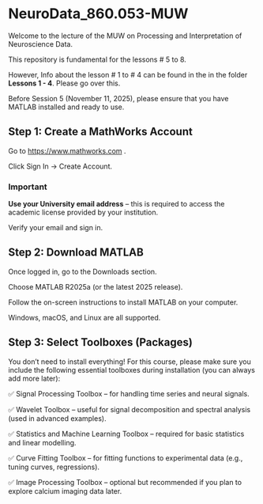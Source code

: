 # NeuroData_860.053-MUW

Welcome to the lecture of the MUW on Processing and Interpretation of Neuroscience Data.

This repository is fundamental for the lessons # 5 to 8.

However, Info about the lesson # 1 to # 4 can be found in the in the folder **Lessons 1 - 4**. Please go over this.

Before Session 5 (November 11, 2025), please ensure that you have MATLAB installed and ready to use.

## **Step 1: Create a MathWorks Account**

Go to https://www.mathworks.com
.

Click Sign In → Create Account.

### Important
**Use your University email address** – this is required to access the academic license provided by your institution.

Verify your email and sign in.

## **Step 2: Download MATLAB**

Once logged in, go to the Downloads section.

Choose MATLAB R2025a (or the latest 2025 release).

Follow the on-screen instructions to install MATLAB on your computer.

Windows, macOS, and Linux are all supported.

## **Step 3: Select Toolboxes (Packages)**

You don’t need to install everything!
For this course, please make sure you include the following essential toolboxes during installation (you can always add more later):

✅ Signal Processing Toolbox – for handling time series and neural signals.

✅ Wavelet Toolbox – useful for signal decomposition and spectral analysis (used in advanced examples).

✅ Statistics and Machine Learning Toolbox – required for basic statistics and linear modelling.

✅ Curve Fitting Toolbox – for fitting functions to experimental data (e.g., tuning curves, regressions).

✅ Image Processing Toolbox – optional but recommended if you plan to explore calcium imaging data later.
